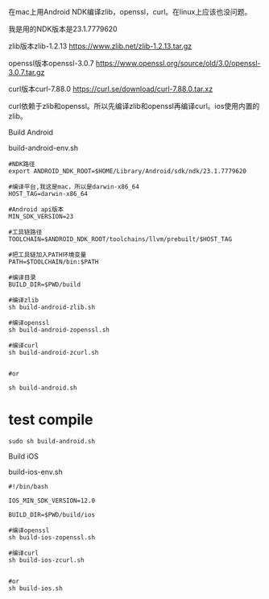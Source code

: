 
在mac上用Android NDK编译zlib，openssl，curl。在linux上应该也没问题。

我是用的NDK版本是23.1.7779620

zlib版本zlib-1.2.13 https://www.zlib.net/zlib-1.2.13.tar.gz

openssl版本openssl-3.0.7 https://www.openssl.org/source/old/3.0/openssl-3.0.7.tar.gz

curl版本curl-7.88.0 https://curl.se/download/curl-7.88.0.tar.xz

curl依赖于zlib和openssl。所以先编译zlib和openssl再编译curl。ios使用内置的zlib。


Build Android

build-android-env.sh

```shell
#NDK路径
export ANDROID_NDK_ROOT=$HOME/Library/Android/sdk/ndk/23.1.7779620

#编译平台,我这是mac，所以是darwin-x86_64
HOST_TAG=darwin-x86_64

#Android api版本
MIN_SDK_VERSION=23

#工具链路径
TOOLCHAIN=$ANDROID_NDK_ROOT/toolchains/llvm/prebuilt/$HOST_TAG

#把工具链加入PATH环境变量
PATH=$TOOLCHAIN/bin:$PATH

#编译目录
BUILD_DIR=$PWD/build
```


```shell
#编译zlib
sh build-android-zlib.sh

#编译openssl
sh build-android-zopenssl.sh

#编译curl
sh build-android-zcurl.sh


#or

sh build-android.sh
```

# test compile
```shell
sudo sh build-android.sh
```

Build iOS

build-ios-env.sh

```shell
#!/bin/bash

IOS_MIN_SDK_VERSION=12.0

BUILD_DIR=$PWD/build/ios
```

```shell
#编译openssl
sh build-ios-zopenssl.sh

#编译curl
sh build-ios-zcurl.sh


#or
sh build-ios.sh
```
